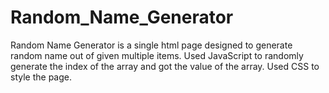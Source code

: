 # Random_Name_Generator

Random Name Generator is a single html page designed to generate random name out of given multiple items. 
Used JavaScript to randomly generate the index of the array and got the value of the array. Used CSS to style the page.

